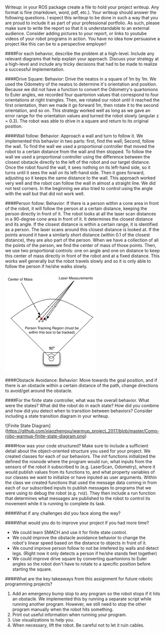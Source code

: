 Writeup: in your ROS package create a file to hold your project writeup. Any format is fine (markdown, word, pdf, etc.). Your writeup should answer the following questions.  I expect this writeup to be done in such a way that you are proud to include it as part of your professional portfolio.  As such, please make sure to write the report so that it is understandable to an external audience.  Consider adding pictures to your report, or links to youtube videos of your robot programs in action.  You have no idea how persuasive a project like this can be to a perspective employer!

####For each behavior, describe the problem at a high-level. Include any relevant diagrams that help explain your approach.  Discuss your strategy at a high-level and include any tricky decisions that had to be made to realize a successful implementation.

####Drive Square:
Behavior: Drive the neatos in a square of 1m by 1m.
We used the Odometry of the neatos to determine it's orientation and position. Because we did not have a function to convert the Odometry's quartonions to Euler angles, we recorded four quartonion values that correspond to four orientations at right traingles. Then, we rotated our robot until it reached the first orientation, then we made it go forward 1m, then rotate it to the second orientation, and so on. This strategy worked well as long as we gave an error range for the orientation values and turned the robot slowly (angular z = 0.3). The robot was able to drive in a square and return to its original position.

####Wall follow:
Behavior: Approach a wall and turn to follow it.
We implemented this behavior in two parts: first, find the wall; Second, follow the wall. To find the wall we used a proportional controller that moved the robot to a certain distance from the wall and then stopped. To follow the wall we used a proportional controller using the difference between the closest obstacle directly to the left of the robot and our target distance. Once the robot found the wall, it sees nothing on its left-hand side, so it turns until it sees the wall on its left-hand side. Then it goes forward, adjusting so it keeps the same distance to the wall. This approach worked very well and the robot can follow the wall in almost a straight line. We did not test corners. In the beginning we also tried to control using the angle with the wall but that did not work well.

####Person follow:
Behavior: If there is a person within a cone area in front of the robot, it will follow the person at a certain distance, keeping the person directly in front of it. 
The robot looks at all the laser scan distances in a 90-degree cone area in front of it. It determines the closest distance and its angle. If the closest distance is within a certain range, it is identified as a person. The laser scans around this closest distance is looked at. If the points around it have a similarly short distance (within 0.1 of the closest distance), they are also part of the person. When we have a collection of all the points of the person, we find the center of mass of those points. Then, we use two proportional controls: one on angle and one on distance to keep this center of mass directly in front of the robot and at a fixed distance. This works well generally but the robot travels slowly and so it is only able to follow the person if he/she walks slowly.

![Person Following diagram](https://github.com/xiaozhengxu/warmup_project_2017/blob/master/Person%20Following.png)

####Obstacle Avoidance:
Behavior: Move towards the goal position, and if there is an obstacle within a certain distance of the path, change directions to avoid/get around the obstacle.


####For the finite state controller, what was the overall behavior. What were the states? What did the robot do in each state? How did you combine and how did you detect when to transition between behaviors?  Consider including a state transition diagram in your writeup.

![Finite State Diagram] (https://github.com/xiaozhengxu/warmup_project_2017/blob/master/Comp-robo-warmup-finite-state-diagram.png)

####How was your code structured?  Make sure to include a sufficient detail about the object-oriented structure you used for your project.
We created classes for each of our behaviors. The _init_ functions initialized the defined the rosnode where the program would run, what inputs from the sensors of the robot it subscribed to (e.g. LaserScan, Odometry), where it would publish values from its functions to, and what property variables of our classes we want to initialize or have inputed as user arguments. Within the class we created functions that used the message data coming in from each of our subscribed inputs to publish messages to programs that we were using to debug the robot (e.g. rviz). They then include a run function that determines what messages are published to the robot to control its movement while it is running to complete its task. 

####What if any challenges did you face along the way? 

####What would you do to improve your project if you had more time? 
- We could learn SMACH and use it for finite state control.
- We could improve the obstacle avoidance behavior to change the robot's linear speed based on the distance to objects in front of it. 
- We cound improve person follow to not be intefered by walls and detect legs. (Right now it only detects a person if he/she stands feet together)
- We could improve drive square by converting quartonions to Euler angles so the robot don't have to rotate to a specific position before starting the square.


####What are the key takeaways from this assignment for future robotic programming projects?
1. Add an emergency bump stop to any program so the robot stops if it hits an obstacle. We implemented this by running a separate script while running another program. However, we still need to stop the other program manually when the robot hits something.
2. Print out useful information when running your program.
3. Use visualizations to help you. 
4. When necessary, lift the robot. Be careful not to let it ruin cables. 

